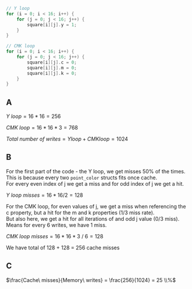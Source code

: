 ```c
// Y loop
for (i = 0; i < 16; i++) {
    for (j = 0; j < 16; j++) {
        square[i][j].y = 1;
    }
}

// CMK loop
for (i = 0; i < 16; i++) {
    for (j = 0; j < 16; j++) {
        square[i][j].c = 0;
        square[i][j].m = 0;
        square[i][j].k = 0;
    }
}
```

## A
$Y\ loop = 16 * 16 = 256$

$CMK\ loop = 16 * 16 * 3 = 768$

$Total\ number\ of\ writes = Yloop + CMKloop = 1024$

## B
For the first part of the code - the Y loop, we get misses 50% of the times. This is because every two `point_color` structs fits once cache.<br>
For every even index of j we get a miss and for odd index of j we get a hit.

$Y\ loop\ misses = 16 * 16 / 2 = 128$


For the CMK loop, for even values of j, we get a miss when referencing the c property, but a hit for the m and k properties (1/3 miss rate).<br>
But also here, we get a hit for all iterations of and odd j value (0/3 miss).<br>
Means for every 6 writes, we have 1 miss.

$CMK\ loop\ misses = 16 * 16 * 3\ /\ 6 = 128$

We have total of 128 + 128 = 256 cache misses


## C

$\frac{Cache\ misses}{Memory\ writes} = \frac{256}{1024} = 25 \\%$